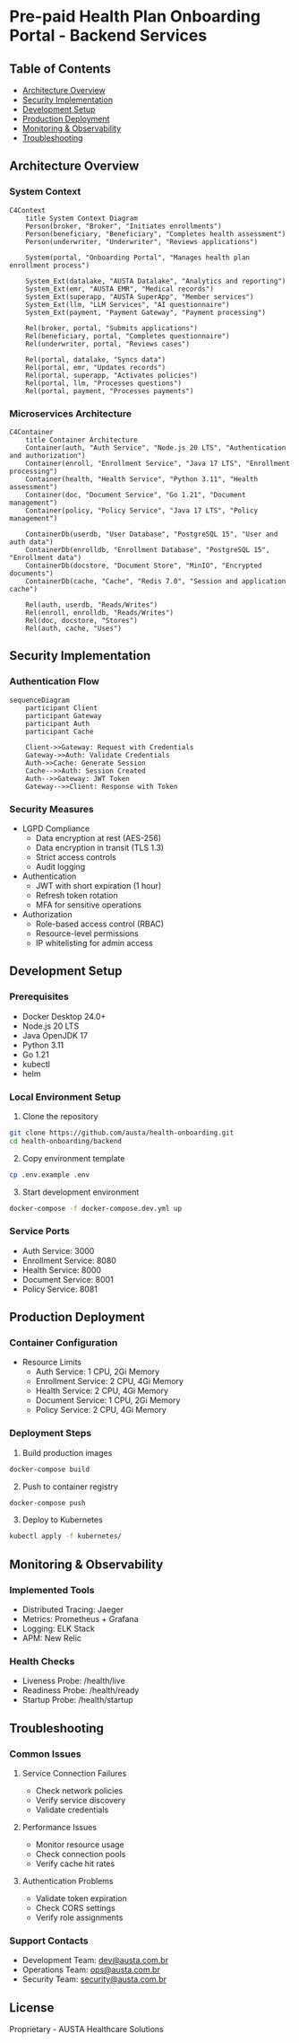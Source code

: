 # Pre-paid Health Plan Onboarding Portal - Backend Services

## Table of Contents
- [Architecture Overview](#architecture-overview)
- [Security Implementation](#security-implementation)
- [Development Setup](#development-setup)
- [Production Deployment](#production-deployment)
- [Monitoring & Observability](#monitoring--observability)
- [Troubleshooting](#troubleshooting)

## Architecture Overview

### System Context
```mermaid
C4Context
    title System Context Diagram
    Person(broker, "Broker", "Initiates enrollments")
    Person(beneficiary, "Beneficiary", "Completes health assessment")
    Person(underwriter, "Underwriter", "Reviews applications")
    
    System(portal, "Onboarding Portal", "Manages health plan enrollment process")
    
    System_Ext(datalake, "AUSTA Datalake", "Analytics and reporting")
    System_Ext(emr, "AUSTA EMR", "Medical records")
    System_Ext(superapp, "AUSTA SuperApp", "Member services")
    System_Ext(llm, "LLM Services", "AI questionnaire")
    System_Ext(payment, "Payment Gateway", "Payment processing")
    
    Rel(broker, portal, "Submits applications")
    Rel(beneficiary, portal, "Completes questionnaire")
    Rel(underwriter, portal, "Reviews cases")
    
    Rel(portal, datalake, "Syncs data")
    Rel(portal, emr, "Updates records")
    Rel(portal, superapp, "Activates policies")
    Rel(portal, llm, "Processes questions")
    Rel(portal, payment, "Processes payments")
```

### Microservices Architecture
```mermaid
C4Container
    title Container Architecture
    Container(auth, "Auth Service", "Node.js 20 LTS", "Authentication and authorization")
    Container(enroll, "Enrollment Service", "Java 17 LTS", "Enrollment processing")
    Container(health, "Health Service", "Python 3.11", "Health assessment")
    Container(doc, "Document Service", "Go 1.21", "Document management")
    Container(policy, "Policy Service", "Java 17 LTS", "Policy management")
    
    ContainerDb(userdb, "User Database", "PostgreSQL 15", "User and auth data")
    ContainerDb(enrolldb, "Enrollment Database", "PostgreSQL 15", "Enrollment data")
    ContainerDb(docstore, "Document Store", "MinIO", "Encrypted documents")
    ContainerDb(cache, "Cache", "Redis 7.0", "Session and application cache")
    
    Rel(auth, userdb, "Reads/Writes")
    Rel(enroll, enrolldb, "Reads/Writes")
    Rel(doc, docstore, "Stores")
    Rel(auth, cache, "Uses")
```

## Security Implementation

### Authentication Flow
```mermaid
sequenceDiagram
    participant Client
    participant Gateway
    participant Auth
    participant Cache
    
    Client->>Gateway: Request with Credentials
    Gateway->>Auth: Validate Credentials
    Auth->>Cache: Generate Session
    Cache-->>Auth: Session Created
    Auth-->>Gateway: JWT Token
    Gateway-->>Client: Response with Token
```

### Security Measures
- LGPD Compliance
  - Data encryption at rest (AES-256)
  - Data encryption in transit (TLS 1.3)
  - Strict access controls
  - Audit logging
- Authentication
  - JWT with short expiration (1 hour)
  - Refresh token rotation
  - MFA for sensitive operations
- Authorization
  - Role-based access control (RBAC)
  - Resource-level permissions
  - IP whitelisting for admin access

## Development Setup

### Prerequisites
- Docker Desktop 24.0+
- Node.js 20 LTS
- Java OpenJDK 17
- Python 3.11
- Go 1.21
- kubectl
- helm

### Local Environment Setup
1. Clone the repository
```bash
git clone https://github.com/austa/health-onboarding.git
cd health-onboarding/backend
```

2. Copy environment template
```bash
cp .env.example .env
```

3. Start development environment
```bash
docker-compose -f docker-compose.dev.yml up
```

### Service Ports
- Auth Service: 3000
- Enrollment Service: 8080
- Health Service: 8000
- Document Service: 8001
- Policy Service: 8081

## Production Deployment

### Container Configuration
- Resource Limits
  - Auth Service: 1 CPU, 2Gi Memory
  - Enrollment Service: 2 CPU, 4Gi Memory
  - Health Service: 2 CPU, 4Gi Memory
  - Document Service: 1 CPU, 2Gi Memory
  - Policy Service: 2 CPU, 4Gi Memory

### Deployment Steps
1. Build production images
```bash
docker-compose build
```

2. Push to container registry
```bash
docker-compose push
```

3. Deploy to Kubernetes
```bash
kubectl apply -f kubernetes/
```

## Monitoring & Observability

### Implemented Tools
- Distributed Tracing: Jaeger
- Metrics: Prometheus + Grafana
- Logging: ELK Stack
- APM: New Relic

### Health Checks
- Liveness Probe: /health/live
- Readiness Probe: /health/ready
- Startup Probe: /health/startup

## Troubleshooting

### Common Issues
1. Service Connection Failures
   - Check network policies
   - Verify service discovery
   - Validate credentials

2. Performance Issues
   - Monitor resource usage
   - Check connection pools
   - Verify cache hit rates

3. Authentication Problems
   - Validate token expiration
   - Check CORS settings
   - Verify role assignments

### Support Contacts
- Development Team: dev@austa.com.br
- Operations Team: ops@austa.com.br
- Security Team: security@austa.com.br

## License
Proprietary - AUSTA Healthcare Solutions